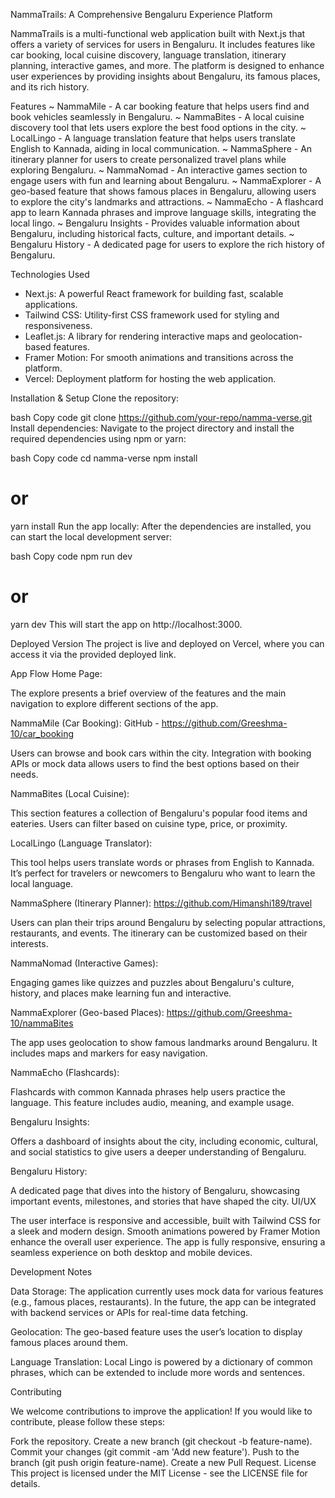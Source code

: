 NammaTrails: A Comprehensive Bengaluru Experience Platform

NammaTrails is a multi-functional web application built with Next.js that offers a variety of services for users in Bengaluru. It includes features like car booking, local cuisine discovery, language translation, itinerary planning, interactive games, and more. The platform is designed to enhance user experiences by providing insights about Bengaluru, its famous places, and its rich history.

Features
~ NammaMile - A car booking feature that helps users find and book vehicles seamlessly in Bengaluru.
~ NammaBites - A local cuisine discovery tool that lets users explore the best food options in the city.
~ LocalLingo - A language translation feature that helps users translate English to Kannada, aiding in local communication.
~ NammaSphere - An itinerary planner for users to create personalized travel plans while exploring Bengaluru.
~ NammaNomad - An interactive games section to engage users with fun and learning about Bengaluru.
~ NammaExplorer - A geo-based feature that shows famous places in Bengaluru, allowing users to explore the city's landmarks and attractions.
~ NammaEcho - A flashcard app to learn Kannada phrases and improve language skills, integrating the local lingo.
~ Bengaluru Insights - Provides valuable information about Bengaluru, including historical facts, culture, and important details.
~ Bengaluru History - A dedicated page for users to explore the rich history of Bengaluru.

Technologies Used
- Next.js: A powerful React framework for building fast, scalable applications.
- Tailwind CSS: Utility-first CSS framework used for styling and responsiveness.
- Leaflet.js: A library for rendering interactive maps and geolocation-based features.
- Framer Motion: For smooth animations and transitions across the platform.
- Vercel: Deployment platform for hosting the web application.

Installation & Setup
Clone the repository:

bash
Copy code
git clone https://github.com/your-repo/namma-verse.git
Install dependencies: Navigate to the project directory and install the required dependencies using npm or yarn:

bash
Copy code
cd namma-verse
npm install
# or
yarn install
Run the app locally: After the dependencies are installed, you can start the local development server:

bash
Copy code
npm run dev
# or
yarn dev
This will start the app on http://localhost:3000.

Deployed Version
The project is live and deployed on Vercel, where you can access it via the provided deployed link.

App Flow
Home Page:

The explore presents a brief overview of the features and the main navigation to explore different sections of the app.

NammaMile (Car Booking): GitHub - https://github.com/Greeshma-10/car_booking

Users can browse and book cars within the city. Integration with booking APIs or mock data allows users to find the best options based on their needs.

NammaBites (Local Cuisine): 

This section features a collection of Bengaluru's popular food items and eateries. Users can filter based on cuisine type, price, or proximity.

LocalLingo (Language Translator):

This tool helps users translate words or phrases from English to Kannada. It’s perfect for travelers or newcomers to Bengaluru who want to learn the local language.

NammaSphere (Itinerary Planner): https://github.com/Himanshi189/travel

Users can plan their trips around Bengaluru by selecting popular attractions, restaurants, and events. The itinerary can be customized based on their interests.

NammaNomad (Interactive Games):

Engaging games like quizzes and puzzles about Bengaluru's culture, history, and places make learning fun and interactive.

NammaExplorer (Geo-based Places): https://github.com/Greeshma-10/nammaBites

The app uses geolocation to show famous landmarks around Bengaluru. It includes maps and markers for easy navigation.

NammaEcho (Flashcards):

Flashcards with common Kannada phrases help users practice the language. This feature includes audio, meaning, and example usage.

Bengaluru Insights:

Offers a dashboard of insights about the city, including economic, cultural, and social statistics to give users a deeper understanding of Bengaluru.

Bengaluru History:

A dedicated page that dives into the history of Bengaluru, showcasing important events, milestones, and stories that have shaped the city.
UI/UX

The user interface is responsive and accessible, built with Tailwind CSS for a sleek and modern design.
Smooth animations powered by Framer Motion enhance the overall user experience.
The app is fully responsive, ensuring a seamless experience on both desktop and mobile devices.


Development Notes

Data Storage: The application currently uses mock data for various features (e.g., famous places, restaurants). In the future, the app can be integrated with backend services or APIs for real-time data fetching.

Geolocation: The geo-based feature uses the user’s location to display famous places around them.

Language Translation: Local Lingo is powered by a dictionary of common phrases, which can be extended to include more words and sentences.


Contributing

We welcome contributions to improve the application! If you would like to contribute, please follow these steps:

Fork the repository.
Create a new branch (git checkout -b feature-name).
Commit your changes (git commit -am 'Add new feature').
Push to the branch (git push origin feature-name).
Create a new Pull Request.
License
This project is licensed under the MIT License - see the LICENSE file for details.